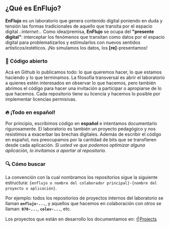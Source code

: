 ## ¿Qué es EnFlujo?

**EnFlujo** es un laboratorio que genera contenido digital poniendo en duda y tensión las formas tradicionales de aquello que transita por el espacio digital *.:internet:..* Como idea/premisa, **EnFlujo** se ocupa del **"presente digital"**: interceptar los fenómenos que transitan como datos por el espacio digital para problematizarlos y estimularlos con nuevos sentidos artísticos/estéticos. ¡No simulamos los datos, los **[re]**-presentamos!

### :purple_heart: Código abierto

Acá en Github lo publicamos todo: lo que queremos hacer, lo que estamos haciendo y lo que terminamos. La filosofía transversal es abrir el laboratorio a quienes estén interesados en observar lo que hacemos, pero también abrimos el código para hacer una invitación a participar o apropiarse de lo que hacemos. Cada repositorio tiene su licencia y hacemos lo posible por implementar licencias permisivas.

### :fire: ¡Todo en español!

Por principio, escribimos código en **español** e intentamos documentarlo rigurosamente. El laboratorio es también un proyecto pedagógico y nos resistimos a exacerbar las brechas digitales. Además de escribir el código en español, nos preocupamos por la cantidad de bits que se transfieren desde cada aplicación. *Si usted ve que podemos optimizar alguna aplicación, lo invitamos a aportar al repositorio.*

### :mag: Cómo buscar

La convención con la cual nombramos los repositorios sigue la siguiente estructura: `{enflujo o nombre del colaborador principal}-{nombre del proyecto o aplicación}`.

Por ejemplo: todos los repositorios de proyectos internos del laboratorio se llaman **`enflujo-...`**, y aquellos que hacemos en colaboración con otros se llaman: **`070-...`**, **`colev-...`**, etc.

Los proyectos que están en desarrollo los documentamos en: :point_up:[Projects](https://github.com/orgs/enflujo/projects?type=beta)